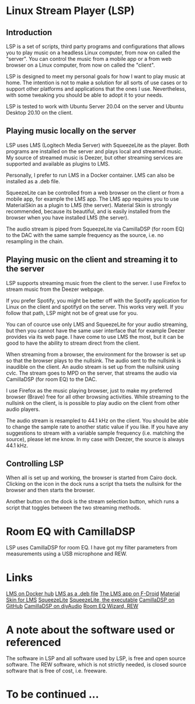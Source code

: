 # Linux Stream Player (LSP)
## Introduction
LSP is a set of scripts, third party programs and configurations that allows you to play music on a headless Linux computer, from now on called the "server". You can control the music from a mobile app or a from web browser on a Linux computer, from now on called the "client".

LSP is designed to meet my personal goals for how I want to play music at home. The intention is not to make a solution for all sorts of use cases or to support other platforms and applications that the ones I use. Nevertheless, with some tweaking you should be able to adopt it to your needs.

LSP is tested to work with Ubuntu Server 20.04 on the server and Ubuntu Desktop 20.10 on the client.

## Playing music locally on the server
LSP uses LMS (Logitech Media Server) with SqueezeLite as the player. Both programs are installed on the server and plays local and streamed music. My source of streamed music is Deezer, but other streaming services are supported and available as plugins to LMS.

Personally, I prefer to run LMS in a Docker container. LMS can also be installed as a .deb file.

SqueezeLite can be controlled from a web browser on the client or from a mobile app, for example the LMS app. The LMS app requires you to use MaterialSkin as a plugin to LMS (the server). Material Skin is strongly recommended, because its beautiful, and is easily installed from the browser when you have installed LMS (the server).

The audio stream is piped from SqueezeLite via CamillaDSP (for room EQ) to the DAC with the same sample frequency as the source, i.e. no resampling in the chain.

## Playing music on the client and streaming it to the server
LSP supports streaming music from the client to the server. I use Firefox to stream music from the Deezer webpage.

If you prefer Spotify, you might be better off with the Spotify application for Linux on the client and spotifyd on the server. This works very well. If you follow that path, LSP might not be of great use for you.

You can of cource use only LMS and SqueezeLite for your audio streaming, but then you cannot have the same user interface that for example Deezer provides via its web page. I have come to use LMS the most, but it can be good to have the ability to stream direct from the client.

When streaming from a browser, the environment for the browser is set up so that the browser plays to the nullsink. The audio sent to the nullsink is inaudible on the client. An audio stream is set up from the nullsink using cvlc. The stream goes to MPD on the server, that streams the audio via CamillaDSP (for room EQ) to the DAC.

I use Firefox as the music playing browser, just to make my preferred browser (Brave) free for all other browsing activities. While streaming to the nullsink on the client, is is possible to play audio on the client from other audio players.

The audio stream is resampled to 44.1 kHz on the client. You should be able to change the sample rate to another static value if you like. If you have any suggestions to stream with a variable sample frequency (i.e. matching the source), please let me know. In my case with Deezer, the source is always 44.1 kHz.

## Controlling LSP
When all is set up and working, the browser is started from Cairo dock. Clicking on the icon in the dock runs a script tha tsets the nullsink for the browser and then starts the browser.

Another button on the dock is the stream selection button, which runs a script that toggles between the two streaming methods.

# Room EQ with CamillaDSP
LSP uses CamillaDSP for room EQ. I have got my filter parameters from measurements using a USB microphone and REW.

# Links
[LMS on Docker hub](https://hub.docker.com/r/lmscommunity/logitechmediaserver)
[LMS as a .deb file](https://www.mysqueezebox.com/download)
[The LMS app on F-Droid](https://f-droid.org/en/packages/com.craigd.lmsmaterial.app/)
[Material Skin for LMS](https://github.com/CDrummond/lms-material)
[SqueezeLite](https://github.com/ralph-irving/squeezelite)
[SqueezeLite, the executable](https://sourceforge.net/projects/lmsclients/files/squeezelite/linux/)
[CamillaDSP on GitHub](https://github.com/HEnquist/camilladsp)
[CamillaDSP on diyAudio](https://www.diyaudio.com/forums/pc-based/349818-camilladsp-cross-platform-iir-fir-engine-crossovers-correction-etc.html)
[Room EQ Wizard, REW](https://www.roomeqwizard.com/)

# A note about the software used or referenced
The software in LSP and all software used by LSP, is free and open source software. The REW software, which is not strictly needed, is closed source software that is free of cost, i.e. freeware.

# To be continued ...
